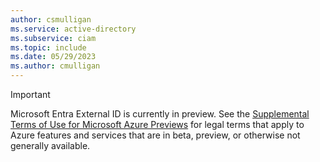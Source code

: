 ```yaml
---
author: csmulligan
ms.service: active-directory
ms.subservice: ciam
ms.topic: include
ms.date: 05/29/2023
ms.author: cmulligan
---
```

> [!IMPORTANT]
> Microsoft Entra External ID is currently in preview. See the [Supplemental Terms of Use for Microsoft Azure Previews](https://www.microsoft.com/licensing/terms/product/ForOnlineServices/EAEAS) for legal terms that apply to Azure features and services that are in beta, preview, or otherwise not generally available. 